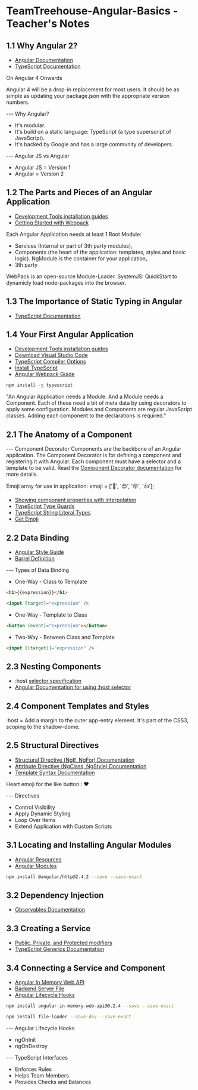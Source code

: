 # TeamTreehouse-Angular-Basics - Teacher's Notes

## 1.1 Why Angular 2?
- [Angular Documentation](https://angular.io/docs/ts/latest/)
- [TypeScript Documentation](http://www.typescriptlang.org/docs/tutorial.html)

On Angular 4 Onwards

Angular 4 will be a drop-in replacement for most users. It should be as simple as updating your package.json with the appropriate version numbers.

--- Why Angular?
- It's modular.
- It's build on a static language: TypeScript (a type superscript of JavaScript).
- It's backed by Google and has a large community of developers.

--- Angular JS vs Angular
- Angular JS = Version 1
- Angular = Version 2

## 1.2 The Parts and Pieces of an Angular Application
- [Development Tools installation guides](http://treehouse.github.io/installation-guides/)
- [Getting Started with Webpack](https://teamtreehouse.com/library/getting-started-with-webpack)

Each Angular Application needs at least 1 Root Module:
- Services (Internal or part of 3th party modules), 
- Components (the heart of the application: templates, styles and basic logic). NgModule is the container for your application,  
- 3th party

WebPack is an open-source Module-Loader. 
SystemJS: QuickStart to dynamicly load node-packages into the browser.

## 1.3 The Importance of Static Typing in Angular
- [TypeScript Documentation](http://www.typescriptlang.org/docs/tutorial.html)

## 1.4 Your First Angular Application
- [Development Tools installation guides](http://treehouse.github.io/installation-guides/)
- [Download Visual Studio Code](http://code.visualstudio.com/)
- [TypeScript Compiler Options](https://www.typescriptlang.org/docs/handbook/compiler-options.html)
- [Install TypeScript](http://www.typescriptlang.org/index.html#download-links)
- [Angular Webpack Guide](https://angular.io/docs/ts/latest/guide/webpack.html)

```sh
npm install -g typescript
```

"An Angular Application needs a Module. And a Module needs a Component. Each of these need a bit of meta data by using decorators to apply some configuration. Modules and Components are regular JavaScript classes. Adding each component to the declarations is required."

## 2.1 The Anatomy of a Component
--- Component Decorator
Components are the backbone of an Angular application. The Component Decorator is for defining a component and registering it with Angular. Each component must have a selector and a template to be valid. Read the [Component Decorator documentation](https://angular.io/docs/ts/latest/api/core/index/Component-decorator.html) for more details.

Emoji array for use in application:
emoji = ['🎉', '😍', '😜', '👍'];

- [Showing component properties with interpolation](https://angular.io/docs/ts/latest/guide/displaying-data.html#!#interpolation)
- [TypeScript Type Guards](https://basarat.gitbooks.io/typescript/content/docs/types/typeGuard.html)
- [TypeScript String Literal Types](http://www.typescriptlang.org/docs/handbook/advanced-types.html#string-literal-types)
- [Get Emoji](http://getemoji.com/)

## 2.2 Data Binding
- [Angular Style Guide](https://angular.io/docs/ts/latest/guide/style-guide.html)
- [Barrel Definition](https://angular.io/docs/ts/latest/guide/glossary.html#!#barrel)

--- Types of Data Binding
- One-Way - Class to Template
```html
<h1>{{expression}}</h1>

<input [target]="expression" />
```

- One-Way - Template to Class
```html
<button (event)="expression"></button>
```

- Two-Way - Between Class and Template
```html
<input [(target)]="expression" />
```

## 2.3 Nesting Components
- :host [selector specification](https://www.w3.org/TR/css-scoping-1/#host-selector)
- [Angular Documentation for using :host selector](https://angular.io/docs/ts/latest/guide/component-styles.html#!#sts=:host)


## 2.4 Component Templates and Styles
:host = Add a margin to the outer app-entry element. It's part of the CSS3, scoping to the shadow-dome.

## 2.5 Structural Directives
- [Structural Directive (NgIf, NgFor) Documentation](https://angular.io/docs/ts/latest/guide/structural-directives.html)
- [Attribute Directive (NgClass, NgStyle) Documentation](https://angular.io/docs/ts/latest/guide/attribute-directives.html)
- [Template Syntax Documentation](https://angular.io/docs/ts/latest/guide/template-syntax.html)

Heart emoji for the like button : ❤

--- Directives
- Control Visibility
- Apply Dynamic Styling
- Loop Over Items
- Extend Application with Custom Scripts

## 3.1 Locating and Installing Angular Modules
- [Angular Resources](https://angular.io/resources)
- [Angular Modules](https://angular.io/docs/ts/latest/api/#!?query=module)

```sh
npm install @angular/http@2.4.2 --save --save-exact
```

## 3.2 Dependency Injection
- [Observables Documentation](https://angular.io/docs/ts/latest/tutorial/toh-pt6.html#!#observables)

## 3.3 Creating a Service
- [Public, Private, and Protected modifiers](http://www.typescriptlang.org/docs/handbook/classes.html#public-private-and-protected-modifiers)
- [TypeScript Generics Documentation](https://www.typescriptlang.org/docs/handbook/generics.html)

## 3.4 Connecting a Service and Component
- [Angular In Memory Web API](https://github.com/angular/in-memory-web-api)
- [Backend Server File](https://gist.githubusercontent.com/kenhowardpdx/b5e6b93b04bc81df1236852268616869/raw/793a2cbc1c3fc8783442378abcbd2d56fcbef462/backend.ts)
- [Angular Lifecycle Hooks](https://angular.io/docs/ts/latest/guide/lifecycle-hooks.html)

```sh
npm install angular-in-memory-web-api@0.2.4 --save --save-exact

npm install file-loader --save-dev --save-exact
```

--- Angular Lifecycle Hooks
- ngOnInit
- ngOnDestroy

--- TypeScript Interfaces
- Enforces Rules
- Helps Team Members
- Provides Checks and Balances

